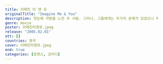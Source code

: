 ```yaml
---
title: 이매진 미 앤 유
originalTitle: "Imagine Me & You"
description: 첫눈에 사랑을 느낀 두 사람. 그러나, 그들에게는 두가지 문제가 있었으니 하필 그 사랑을 느낀 장소가 다른 주인공의 결혼식에서라는 점이고, 또한 그 둘은 이성을 사랑하는 보통사람과는 다른 사랑을 느꼈다는 점이다. 매력적인 두 여자가 사랑에 빠진 것이다. 그리고 그들은 수많은 어려움과 현실에 직면하게 되는데...
genre: movie
poster: 이매진미앤유.jpeg
release: "2005.02.01"
ott: []
countries: 영국
cover: 이매진미앤유.jpeg
end: true
categories: [로맨스, 코미디]
---
```

